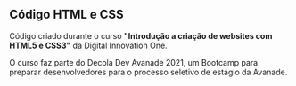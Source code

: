 ## Código HTML e CSS

Código criado durante o curso **"Introdução a criação de websites com HTML5 e CSS3"** da Digital Innovation One. 

O curso faz parte do Decola Dev Avanade 2021, um Bootcamp para preparar desenvolvedores para o processo seletivo de estágio da Avanade.
